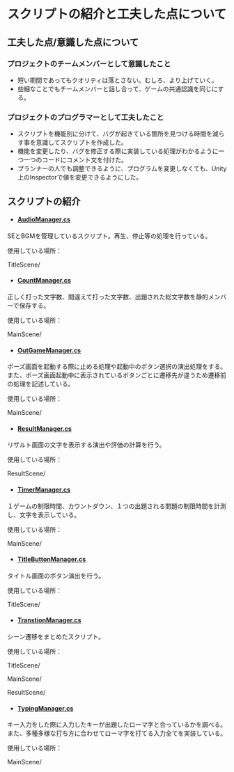 # スクリプトの紹介と工夫した点について
## 工夫した点/意識した点について
### プロジェクトのチームメンバーとして意識したこと
- 短い期間であってもクオリティは落とさない。むしろ、より上げていく。
- 些細なことでもチームメンバーと話し合って、ゲームの共通認識を同じにする。

### プロジェクトのプログラマーとして工夫したこと
- スクリプトを機能別に分けて、バグが起きている箇所を見つける時間を減らす事を意識してスクリプトを作成した。
- 機能を変更したり、バグを修正する際に実装している処理がわかるように一つ一つのコードにコメント文を付けた。
- プランナーの人でも調整できるように、プログラムを変更しなくても、Unity上のInspectorで値を変更できるようにした。


## スクリプトの紹介
- #### [AudioManager.cs](TypeBeat/Assets/Script/AudioManager.cs)
SEとBGMを管理しているスクリプト。再生、停止等の処理を行っている。

使用している場所：

TitleScene/

- #### [CountManager.cs](TypeBeat/Assets/Script/CountManager.cs)
正しく打った文字数、間違えて打った文字数、出題された総文字数を静的メンバーで保存する。

使用している場所：

MainScene/

- #### [OutGameManager.cs](TypeBeat/Assets/Script/OutGameManager.cs)
ポーズ画面を起動する際に止める処理や起動中のボタン選択の演出処理をする。
また、ポーズ画面起動中に表示されているボタンごとに遷移先が違うため遷移前の処理を記述している。

使用している場所：

MainScene/

- #### [ResultManager.cs](TypeBeat/Assets/Script/ResultManager.cs)
リザルト画面の文字を表示する演出や評価の計算を行う。

使用している場所：

ResultScene/

- #### [TimerManager.cs](TypeBeat/Assets/Script/TimerManager.cs)
１ゲームの制限時間、カウントダウン、１つの出題される問題の制限時間を計測し、文字を表示している。

使用している場所：

MainScene/

- #### [TitleButtonManager.cs](TypeBeat/Assets/Script/TitleButtonManager.cs)
タイトル画面のボタン演出を行う。

使用している場所：

TitleScene/

- #### [TranstionManager.cs](TypeBeat/Assets/Script/TranstionManager.cs)
シーン遷移をまとめたスクリプト。

使用している場所：

TitleScene/

MainScene/

ResultScene/

- #### [TypingManager.cs](TypeBeat/Assets/Script/TypingManager.cs)
キー入力をした際に入力したキーが出題したローマ字と合っているかを調べる。
また、多種多様な打ち方に合わせてローマ字を打てる入力全てを実装している。

使用している場所：

MainScene/
